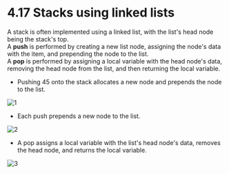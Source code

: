 # 4.17 Stacks using linked lists

A stack is often implemented using a linked list, with the list's head node being the stack's top.   
A **push** is performed by creating a new list node, assigning the node's data with the item, and prepending the node to the list.   
A **pop** is performed by assigning a local variable with the head node's data, removing the head node from the list, and then returning the local variable.   

* Pushing 45 onto the stack allocates a new node and prepends the node to the list.

![1](https://github.com/ijaejun1025/CIS223-Algorithms/assets/154036705/5c48d592-20ac-43ed-882e-ba1711bf227d)

* Each push prepends a new node to the list.

![2](https://github.com/ijaejun1025/CIS223-Algorithms/assets/154036705/aec322bb-a544-4e31-bd98-a438ac9b81b5)

* A pop assigns a local variable with the list's head node's data, removes the head node, and returns the local variable.

![3](https://github.com/ijaejun1025/CIS223-Algorithms/assets/154036705/11c96fd8-c5ec-4680-9fed-80618beb175f)

